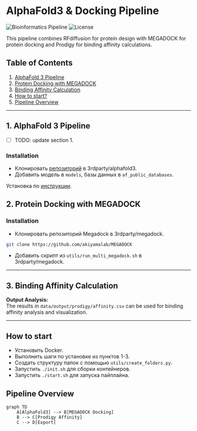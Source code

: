 # AlphaFold3 & Docking Pipeline

![Bioinformatics Pipeline](https://img.shields.io/badge/pipeline-protein-blue)
![License](https://img.shields.io/badge/license-MIT-green)

This pipeline combines RFdiffusion for protein design with MEGADOCK for protein docking and Prodigy for binding affinity calculations.

## Table of Contents
1. [AlphaFold 3 Pipeline](#1-alphafold-3-pipeline)
2. [Protein Docking with MEGADOCK](#2-protein-docking-with-megadock)
3. [Binding Affinity Calculation](#3-binding-affinity-calculation)
4. [How to start?](#how-to-start)
5. [Pipeline Overview](#pipeline-overview)
---

## 1. AlphaFold 3 Pipeline
- [ ] TODO: update section 1.

### Installation

* Клонировать [репозиторий](https://github.com/google-deepmind/alphafold3?ysclid=mgot4mzvap467461191) в 3rdparty/alphafold3.
* Добавить модель в `models`, базы данных в `af_public_databases`.

Установка по [инструкции](https://github.com/google-deepmind/alphafold3/blob/main/docs/installation.md). 


## 2. Protein Docking with MEGADOCK

### Installation

* Клонировать репозиторий Megadock в 3rdparty/megadock.

```bash
git clone https://github.com/akiyamalab/MEGADOCK
```

* Добавить скрипт из `utils/run_multi_megadock.sh` в 3rdparty/megadock.

---

## 3. Binding Affinity Calculation

**Output Analysis:**  
The results in `data/output/prodigy/affinity.csv` can be used for binding affinity analysis and visualization.

---

## How to start
* Установить Docker.
* Выполнить шаги по установке из пунктов 1-3.
* Создать структуру папок с помощью `utils/create_folders.py`.
* Запустить `./init.sh` для сборки контейнеров.
* Запустить `./start.sh` для запуска пайплайна.

## Pipeline Overview
```mermaid
graph TD
    A[AlphaFold3] --> B[MEGADOCK Docking]
    B --> C[Prodigy Affinity]
    C --> D[Export]
```
